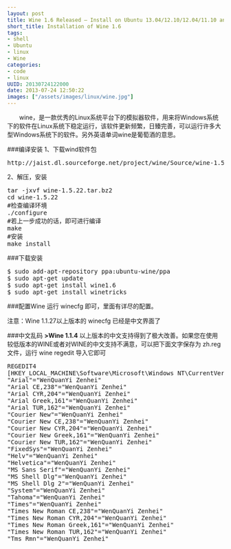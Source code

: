 ```yaml
--- 
layout: post
title: Wine 1.6 Released – Install on Ubuntu 13.04/12.10/12.04/11.10 and Linux Mint 15/13
short_title: Installation of Wine 1.6
tags: 
- shell
- Ubuntu
- linux
- Wine
categories:
- code
- linux
UUID: 20130724122000
date: 2013-07-24 12:50:22
images: ["/assets/images/linux/wine.jpg"]
---
```


　　wine，是一款优秀的Linux系统平台下的模拟器软件，用来将Windows系统下的软件在Linux系统下稳定运行，该软件更新频繁，日臻完善，可以运行许多大型Windows系统下的软件。另外英语单词wine是葡萄酒的意思。

###编译安装
1、下载wind软件包
<pre id="bash">
http://jaist.dl.sourceforge.net/project/wine/Source/wine-1.5.22.tar.bz2
</pre>
2、解压，安装
<pre id="bash">
tar -jxvf wine-1.5.22.tar.bz2
cd wine-1.5.22
#检查编译环境
./configure 
#若上一步成功的话，即可进行编译
make
#安装
make install 
</pre>

###下载安装
<pre id="bash">
$ sudo add-apt-repository ppa:ubuntu-wine/ppa
$ sudo apt-get update
$ sudo apt-get install wine1.6
$ sudo apt-get install winetricks
</pre>

###配置Wine
运行 winecfg 即可，里面有详尽的配置。

注意：Wine 1.1.27以上版本的 winecfg 已经是中文界面了

###中文乱码
<strong>>Wine 1.1.4</strong> 以上版本的中文支持得到了极大改善。如果您在使用较低版本的WINE或者对WINE的中文支持不满意，可以把下面文字保存为 zh.reg 文件，运行 wine regedit 导入它即可
<pre id="bash">
REGEDIT4
[HKEY_LOCAL_MACHINE\Software\Microsoft\Windows NT\CurrentVersion\FontSubstitutes]
"Arial"="WenQuanYi Zenhei"
"Arial CE,238"="WenQuanYi Zenhei"
"Arial CYR,204"="WenQuanYi Zenhei"
"Arial Greek,161"="WenQuanYi Zenhei"
"Arial TUR,162"="WenQuanYi Zenhei"
"Courier New"="WenQuanYi Zenhei"
"Courier New CE,238"="WenQuanYi Zenhei"
"Courier New CYR,204"="WenQuanYi Zenhei"
"Courier New Greek,161"="WenQuanYi Zenhei"
"Courier New TUR,162"="WenQuanYi Zenhei"
"FixedSys"="WenQuanYi Zenhei"
"Helv"="WenQuanYi Zenhei"
"Helvetica"="WenQuanYi Zenhei"
"MS Sans Serif"="WenQuanYi Zenhei"
"MS Shell Dlg"="WenQuanYi Zenhei"
"MS Shell Dlg 2"="WenQuanYi Zenhei"
"System"="WenQuanYi Zenhei"
"Tahoma"="WenQuanYi Zenhei"
"Times"="WenQuanYi Zenhei"
"Times New Roman CE,238"="WenQuanYi Zenhei"
"Times New Roman CYR,204"="WenQuanYi Zenhei"
"Times New Roman Greek,161"="WenQuanYi Zenhei"
"Times New Roman TUR,162"="WenQuanYi Zenhei"
"Tms Rmn"="WenQuanYi Zenhei"
</pre>
